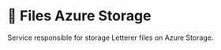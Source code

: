 # :open_file_folder: Files Azure Storage

Service responsible for storage Letterer files on Azure Storage.